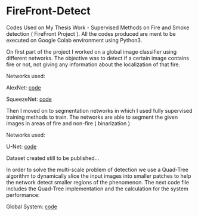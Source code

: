 # FireFront-Detect
Codes Used on My Thesis Work - Supervised Methods on Fire and Smoke detection ( FireFront Project ).
All the codes produced are ment to be executed on Google Colab environment using Python3.


On first part of the project I worked on a global image classifier using different networks. The objective was to detect if a certain image contains fire or not, not giving any information about the localization of that fire.

Networks used:

AlexNet: [code](https://github.com/g0nzal0rd/FireFront-Detect/blob/master/Global%20Image%20Classifier/AlexNet/AlexNet%20Fire%20detection.ipynb)

SqueezeNet: [code](https://github.com/g0nzal0rd/FireFront-Detect/blob/master/Global%20Image%20Classifier/SquezeeNet/SqueezeNet)

Then I moved on to segmentation networks in which I used fully supervised training methods to train. The networks are able to segment the 
given images in areas of fire and non-fire ( binarization )

Networks used:

U-Net: [code](https://github.com/g0nzal0rd/FireFront-Detect/blob/master/Segmentation%20Networks/U-Net/U-Net/U-Net.ipynb)

Dataset created still to be published...

In order to solve the multi-scale problem of detection we use a Quad-Tree algorithm to dynamically slice the input images into smaller patches to help the network detect smaller regions of the phenomenon. The next code file includes the Quad-Tree implementation and the calculation for the system performance:

Global System: [code]([https://github.com/g0nzal0rd/FireFront-Detect/blob/master/Global_System.ipynb)
